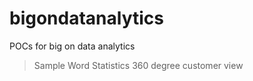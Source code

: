 # bigondatanalytics
POCs for big on data analytics

> Sample Word Statistics
> 360 degree customer view
